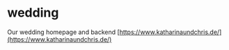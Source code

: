 # wedding
Our wedding homepage and backend [https://www.katharinaundchris.de/](https://www.katharinaundchris.de/)

